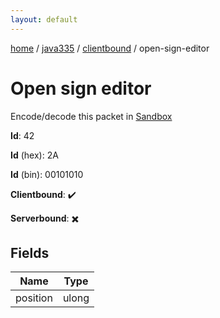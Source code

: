 ```yaml
---
layout: default
---
```


[home](/)  /  [java335](/protocol/java335)  /  [clientbound](/protocol/java335/clientbound)  /  open-sign-editor

# Open sign editor

Encode/decode this packet in [Sandbox](../../../sandbox/java335#Clientbound.OpenSignEditor)

**Id**: 42

**Id** (hex): 2A

**Id** (bin): 00101010

**Clientbound**: ✔️

**Serverbound**: ✖️

## Fields

Name | Type
---|---
position | ulong
